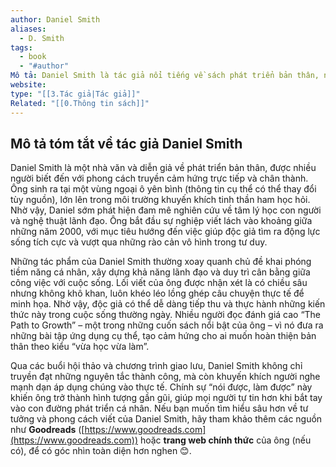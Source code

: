 ```yaml
---
author: Daniel Smith
aliases:
  - D. Smith
tags:
  - book
  - "#author"
Mô tả: Daniel Smith là tác giả nổi tiếng về sách phát triển bản thân, nổi bật với lối viết súc tích và tinh thần cổ vũ độc giả mở rộng tư duy. Sách của ông thường tập trung vào lãnh đạo, tư duy đổi mới và cách vượt qua giới hạn bản thân.
website: 
type: "[[3.Tác giả|Tác giả]]"
Related: "[[0.Thông tin sách]]"
---
```

## Mô tả tóm tắt về tác giả Daniel Smith

Daniel Smith là một nhà văn và diễn giả về phát triển bản thân, được nhiều người biết đến với phong cách truyền cảm hứng trực tiếp và chân thành. Ông sinh ra tại một vùng ngoại ô yên bình (thông tin cụ thể có thể thay đổi tùy nguồn), lớn lên trong môi trường khuyến khích tinh thần ham học hỏi. Nhờ vậy, Daniel sớm phát hiện đam mê nghiên cứu về tâm lý học con người và nghệ thuật lãnh đạo. Ông bắt đầu sự nghiệp viết lách vào khoảng giữa những năm 2000, với mục tiêu hướng đến việc giúp độc giả tìm ra động lực sống tích cực và vượt qua những rào cản vô hình trong tư duy.

Những tác phẩm của Daniel Smith thường xoay quanh chủ đề khai phóng tiềm năng cá nhân, xây dựng khả năng lãnh đạo và duy trì cân bằng giữa công việc với cuộc sống. Lối viết của ông được nhận xét là có chiều sâu nhưng không khô khan, luôn khéo léo lồng ghép câu chuyện thực tế để minh họa. Nhờ vậy, độc giả có thể dễ dàng tiếp thu và thực hành những kiến thức này trong cuộc sống thường ngày. Nhiều người đọc đánh giá cao “The Path to Growth” – một trong những cuốn sách nổi bật của ông – vì nó đưa ra những bài tập ứng dụng cụ thể, tạo cảm hứng cho ai muốn hoàn thiện bản thân theo kiểu “vừa học vừa làm”.

Qua các buổi hội thảo và chương trình giao lưu, Daniel Smith không chỉ truyền đạt những nguyên tắc thành công, mà còn khuyến khích người nghe mạnh dạn áp dụng chúng vào thực tế. Chính sự “nói được, làm được” này khiến ông trở thành hình tượng gần gũi, giúp mọi người tự tin hơn khi bắt tay vào con đường phát triển cá nhân. Nếu bạn muốn tìm hiểu sâu hơn về tư tưởng và phong cách viết của Daniel Smith, hãy tham khảo thêm các nguồn như **Goodreads** ([https://www.goodreads.com](https://www.goodreads.com)) hoặc **trang web chính thức** của ông (nếu có), để có góc nhìn toàn diện hơn nghen 😊.